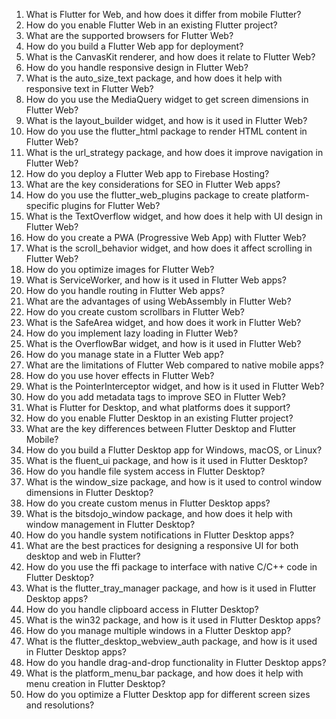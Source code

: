 1. What is Flutter for Web, and how does it differ from mobile Flutter?
2. How do you enable Flutter Web in an existing Flutter project?
3. What are the supported browsers for Flutter Web?
4. How do you build a Flutter Web app for deployment?
5. What is the CanvasKit renderer, and how does it relate to Flutter Web?
6. How do you handle responsive design in Flutter Web?
7. What is the auto_size_text package, and how does it help with responsive text in Flutter Web?
8. How do you use the MediaQuery widget to get screen dimensions in Flutter Web?
9. What is the layout_builder widget, and how is it used in Flutter Web?
10. How do you use the flutter_html package to render HTML content in Flutter Web?
11. What is the url_strategy package, and how does it improve navigation in Flutter Web?
12. How do you deploy a Flutter Web app to Firebase Hosting?
13. What are the key considerations for SEO in Flutter Web apps?
14. How do you use the flutter_web_plugins package to create platform-specific plugins for Flutter Web?
15. What is the TextOverflow widget, and how does it help with UI design in Flutter Web?
16. How do you create a PWA (Progressive Web App) with Flutter Web?
17. What is the scroll_behavior widget, and how does it affect scrolling in Flutter Web?
18. How do you optimize images for Flutter Web?
19. What is ServiceWorker, and how is it used in Flutter Web apps?
20. How do you handle routing in Flutter Web apps?
21. What are the advantages of using WebAssembly in Flutter Web?
22. How do you create custom scrollbars in Flutter Web?
23. What is the SafeArea widget, and how does it work in Flutter Web?
24. How do you implement lazy loading in Flutter Web?
25. What is the OverflowBar widget, and how is it used in Flutter Web?
26. How do you manage state in a Flutter Web app?
27. What are the limitations of Flutter Web compared to native mobile apps?
28. How do you use hover effects in Flutter Web?
29. What is the PointerInterceptor widget, and how is it used in Flutter Web?
30. How do you add metadata tags to improve SEO in Flutter Web?
31. What is Flutter for Desktop, and what platforms does it support?
32. How do you enable Flutter Desktop in an existing Flutter project?
33. What are the key differences between Flutter Desktop and Flutter Mobile?
34. How do you build a Flutter Desktop app for Windows, macOS, or Linux?
35. What is the fluent_ui package, and how is it used in Flutter Desktop?
36. How do you handle file system access in Flutter Desktop?
37. What is the window_size package, and how is it used to control window dimensions in Flutter Desktop?
38. How do you create custom menus in Flutter Desktop apps?
39. What is the bitsdojo_window package, and how does it help with window management in Flutter Desktop?
40. How do you handle system notifications in Flutter Desktop apps?
41. What are the best practices for designing a responsive UI for both desktop and web in Flutter?
42. How do you use the ffi package to interface with native C/C++ code in Flutter Desktop?
43. What is the flutter_tray_manager package, and how is it used in Flutter Desktop apps?
44. How do you handle clipboard access in Flutter Desktop?
45. What is the win32 package, and how is it used in Flutter Desktop apps?
46. How do you manage multiple windows in a Flutter Desktop app?
47. What is the flutter_desktop_webview_auth package, and how is it used in Flutter Desktop apps?
48. How do you handle drag-and-drop functionality in Flutter Desktop apps?
49. What is the platform_menu_bar package, and how does it help with menu creation in Flutter Desktop?
50. How do you optimize a Flutter Desktop app for different screen sizes and resolutions?
